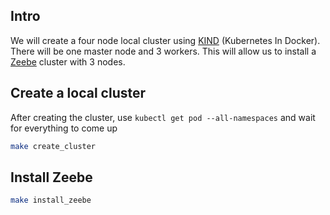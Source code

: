 ## Intro

We will create a four node local cluster using [KIND](https://kind.sigs.k8s.io/) (Kubernetes In Docker). There will be one master node and 3 workers. This will allow us to install a [Zeebe](https://docs.zeebe.io/index.html) cluster with 3 nodes.

## Create a local cluster

After creating the cluster, use `kubectl get pod --all-namespaces` and wait for everything to come up

```bash
make create_cluster
```

## Install Zeebe

```bash
make install_zeebe
```
